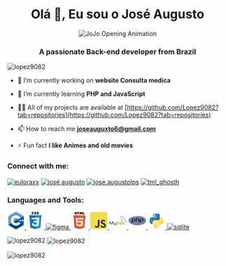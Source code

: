 <h1 align="center">Olá 👋, Eu sou o José Augusto</h1>
<p align="center">
  <img src="https://media.tenor.com/nuKGpea_I4gAAAAm/star-platinum-heritage-for-the-future.webp" alt="JoJo Opening Animation" width="320" />
</p>
<h3 align="center">A passionate Back-end developer from Brazil</h3>

<p align="left"> <img src="https://komarev.com/ghpvc/?username=lopez9082&label=Profile%20views&color=0e75b6&style=flat" alt="lopez9082" /> </p>

- 🔭 I’m currently working on **website Consulta medica**

- 🌱 I’m currently learning **PHP and JavaScript**

- 👨‍💻 All of my projects are available at [https://github.com/Lopez9082?tab=repositories](https://github.com/Lopez9082?tab=repositories)

- 📫 How to reach me **joseauguxto6@gmail.com**

- ⚡ Fun fact **I like Animes and old movies**

<h3 align="left">Connect with me:</h3>
<p align="left">
<a href="https://twitter.com/euloraxx" target="blank"><img align="center" src="https://raw.githubusercontent.com/rahuldkjain/github-profile-readme-generator/master/src/images/icons/Social/twitter.svg" alt="euloraxx" height="30" width="40" /></a>
<a href="https://linkedin.com/in/josé augusto" target="blank"><img align="center" src="https://raw.githubusercontent.com/rahuldkjain/github-profile-readme-generator/master/src/images/icons/Social/linked-in-alt.svg" alt="josé augusto" height="30" width="40" /></a>
<a href="https://instagram.com/jose.augustolps" target="blank"><img align="center" src="https://raw.githubusercontent.com/rahuldkjain/github-profile-readme-generator/master/src/images/icons/Social/instagram.svg" alt="jose.augustolps" height="30" width="40" /></a>
<a href="https://discord.gg/tml_ghosth" target="blank"><img align="center" src="https://raw.githubusercontent.com/rahuldkjain/github-profile-readme-generator/master/src/images/icons/Social/discord.svg" alt="tml_ghosth" height="30" width="40" /></a>
</p>

<h3 align="left">Languages and Tools:</h3>
<p align="left"> <a href="https://www.w3schools.com/cpp/" target="_blank" rel="noreferrer"> <img src="https://raw.githubusercontent.com/devicons/devicon/master/icons/cplusplus/cplusplus-original.svg" alt="cplusplus" width="40" height="40"/> </a> <a href="https://www.w3schools.com/css/" target="_blank" rel="noreferrer"> <img src="https://raw.githubusercontent.com/devicons/devicon/master/icons/css3/css3-original-wordmark.svg" alt="css3" width="40" height="40"/> </a> <a href="https://www.figma.com/" target="_blank" rel="noreferrer"> <img src="https://www.vectorlogo.zone/logos/figma/figma-icon.svg" alt="figma" width="40" height="40"/> </a> <a href="https://www.w3.org/html/" target="_blank" rel="noreferrer"> <img src="https://raw.githubusercontent.com/devicons/devicon/master/icons/html5/html5-original-wordmark.svg" alt="html5" width="40" height="40"/> </a> <a href="https://developer.mozilla.org/en-US/docs/Web/JavaScript" target="_blank" rel="noreferrer"> <img src="https://raw.githubusercontent.com/devicons/devicon/master/icons/javascript/javascript-original.svg" alt="javascript" width="40" height="40"/> </a> <a href="https://www.mysql.com/" target="_blank" rel="noreferrer"> <img src="https://raw.githubusercontent.com/devicons/devicon/master/icons/mysql/mysql-original-wordmark.svg" alt="mysql" width="40" height="40"/> </a> <a href="https://www.php.net" target="_blank" rel="noreferrer"> <img src="https://raw.githubusercontent.com/devicons/devicon/master/icons/php/php-original.svg" alt="php" width="40" height="40"/> </a> <a href="https://www.python.org" target="_blank" rel="noreferrer"> <img src="https://raw.githubusercontent.com/devicons/devicon/master/icons/python/python-original.svg" alt="python" width="40" height="40"/> </a> <a href="https://www.sqlite.org/" target="_blank" rel="noreferrer"> <img src="https://www.vectorlogo.zone/logos/sqlite/sqlite-icon.svg" alt="sqlite" width="40" height="40"/> </a> </p>

<p><img align="left" src="https://github-readme-stats.vercel.app/api/top-langs?username=lopez9082&show_icons=true&locale=en&layout=compact" alt="lopez9082" /></p>

<p>&nbsp;<img align="center" src="https://github-readme-stats.vercel.app/api?username=lopez9082&show_icons=true&locale=en" alt="lopez9082" /></p>

<p><img align="center" src="https://github-readme-streak-stats.herokuapp.com/?user=lopez9082&" alt="lopez9082" /></p>
